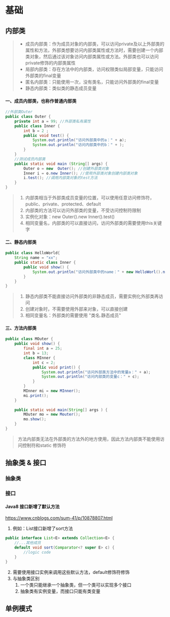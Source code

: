 # 基础



## 内部类

> + 成员内部类：作为成员对象的内部类，可以访问private及以上外部类的属性和方法，外部类想要访问内部类属性或方法时，需要创建一个内部类对象，然后通过该对象访问内部类属性或方法。外部类也可以访问private修饰的内部类属性
> + 局部内部类：存在方法中的内部类，访问权限类似局部变量，只能访问外部类的final变量
> + 匿名内部类：只能使用一次，没有类名，只能访问外部类的final变量
> + 静态内部类：类似类的静态成员变量

#### 一、成员内部类，也称作普通内部类

```java
//外部类Outer
public class Outer {
    private int a = 99; //外部类私有属性
    public class Inner {
        int b = 2 ;
        public void test() {
            System.out.println("访问外部类中的a：" + a);
            System.out.println("访问内部类中的b：" + );
        }
    }
    //测试成员内部类
    public static void main (String[] args) {
        Outer o = new  Outer(); //创建外部类对象
        Inner i = o.new Inner(); //使用外部类对象创建内部类对象
        i.test(); //调用内部类对象的test方法
    }
}
```

> 1. 内部类相当于外部类成员变量的位置，可以使用任意访问修饰符，public、private、protected、default
> 2. 内部类的方法可以访问外部类的变量，不受访问控制符限制
> 2. 实例化对象：new Outer().new Inner().test()
> 2. 相同变量名，内部类的可以直接访问，访问外部类的需要使用this关键字

#### 二、静态内部类

```java
public class HelloWorld{
    String name = "xx";
    public static class Inner {
        public void show() {
            System.out.println("访问外部类中的name：" + new HelloWorl().name);
        }
    }
}
```

> 1. 静态内部类不能直接访问外部类的非静态成员，需要实例化外部类再访问
> 2. 创建对象时，不需要使用外部来对象，可以直接创建
> 3. 相同变量名：外部类的需要使用 "类名.静态成员"

#### 三、方法内部类

```java
public class MOuter {
    public void show() {
        final int a = 25;
        int b = 13;
        class MInner {
            int c = 2;
            public void print() {
                System.out.println("访问外部类方法中的常量a：" + a);
                System.out.println("访问内部类的变量c：" + c);
            }
        }
        MInner mi = new MInner();
        mi.print();
    }
    
    public static void main(String[] args ) {
        MOuter mo = new Mouter();
        mo.show();
    } 
}
```

> 方法内部类无法在外部类的方法外的地方使用，因此方法内部类不能使用访问控制符和static 修饰符



## 抽象类 & 接口

### 抽象类



### 接口

#### Java8 接口新增了默认方法

https://www.cnblogs.com/sum-41/p/10878807.html

1. 例如：List接口新增了sort方法

```java
public interface List<E> extends Collection<E> {
    //...其他成员
    default void sort(Comparator<? super E> c) {
        //logic code
    }
}
```

2. 需要使用接口实例来调用这些默认方法，default修饰符修饰
3. 与抽象类区别
   1. 一个类只能继承一个抽象类，但一个类可以实现多个接口
   2. 抽象类有实例变量，而接口只能有类变量



## 单例模式
